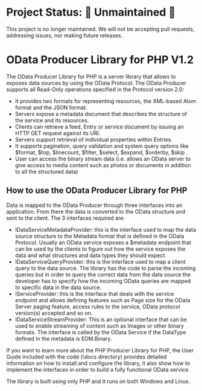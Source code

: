 # Project Status:  🚨 Unmaintained 🚨

This project is no longer maintained. We will not be accepting pull requests, addressing issues, nor making future releases.


OData Producer Library for PHP V1.2
============

The OData Producer Library for PHP is a server library that allows to exposes data sources by using the OData Protocol. The OData Producer supports all Read-Only operations specified in the Protocol version 2.0:

* It provides two formats for representing resources, the XML-based Atom format and the JSON format. 
* Servers expose a metadata document that describes the structure of the service and its resources. 
* Clients can retrieve a feed, Entry or service document by issuing an HTTP GET request against its URI. 
* Servers support retrieval of individual properties within Entries. 
* It supports pagination, query validation and system query options like $format, $top, $linecount, $filter, $select, $expand, $orderby, $skip . 
* User can access the binary stream data (i.e. allows an OData server to give access to media content such as photos or documents in addition to all the structured data) 


How to use the OData Producer Library for PHP
-------------
Data is mapped to the OData Producer through three interfaces into an application. From there the data is converted to the OData structure and sent to the client.
The 3 interfaces required are:
* IDataServiceMetadataProvider: this is the interface used to map the data source structure to the Metadata format that is defined in the OData Protocol. Usually an OData service exposes a $metadata endpoint that can be used by the clients to figure out how the service exposes the data and what structures and data types they should expect. 
* IDataServiceQueryProvider: this is the interface used to map a client query to the data source. The library has the code to parse the incoming queries but in order to query the correct data from the data source the developer has to specify how the incoming OData queries are mapped to specific data in the data source. 
* IServiceProvider: this is the interface that deals with the service endpoint and allows defining features such as Page size for the OData Server paging feature, access rules to the service, OData protocol version(s) accepted and so on. 
* IDataServiceStreamProvider: This is an optional interface that can be used to enable streaming of content such as Images or other binary formats. The interface is called by the OData Service if the DataType defined in the metadata is EDM.Binary. 


If you want to learn more about the PHP Producer Library for PHP, the User Guide included with the code (\docs directory) provides detailed information on how to install and configure the library, it also show how to implement the interfaces in order to build a fully functional OData service.

The library is built using only PHP and it runs on both Windows and Linux.

